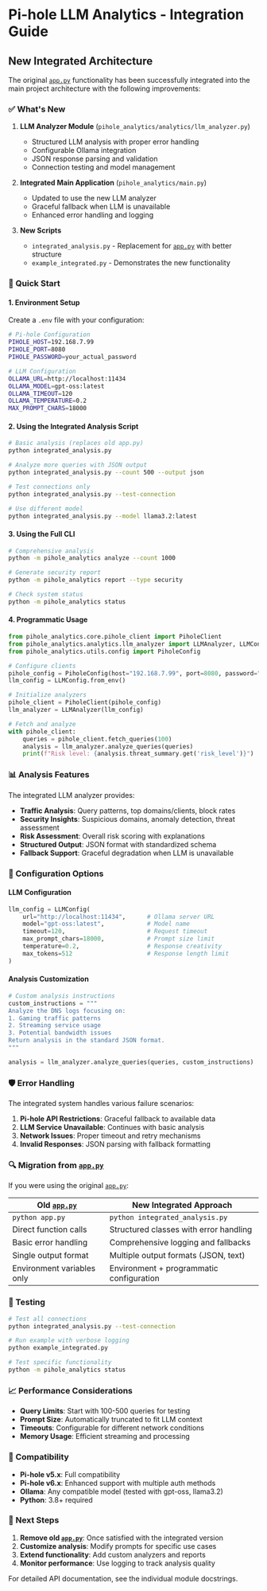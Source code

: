 # Pi-hole LLM Analytics - Integration Guide

## New Integrated Architecture

The original [`app.py`](app.py ) functionality has been successfully integrated into the main project architecture with the following improvements:

### ✅ What's New

1. **LLM Analyzer Module** (`pihole_analytics/analytics/llm_analyzer.py`)
   - Structured LLM analysis with proper error handling
   - Configurable Ollama integration
   - JSON response parsing and validation
   - Connection testing and model management

2. **Integrated Main Application** (`pihole_analytics/main.py`)
   - Updated to use the new LLM analyzer
   - Graceful fallback when LLM is unavailable
   - Enhanced error handling and logging

3. **New Scripts**
   - `integrated_analysis.py` - Replacement for [`app.py`](app.py ) with better structure
   - `example_integrated.py` - Demonstrates the new functionality

### 🚀 Quick Start

#### 1. Environment Setup
Create a `.env` file with your configuration:
```bash
# Pi-hole Configuration
PIHOLE_HOST=192.168.7.99
PIHOLE_PORT=8080
PIHOLE_PASSWORD=your_actual_password

# LLM Configuration
OLLAMA_URL=http://localhost:11434
OLLAMA_MODEL=gpt-oss:latest
OLLAMA_TIMEOUT=120
OLLAMA_TEMPERATURE=0.2
MAX_PROMPT_CHARS=18000
```

#### 2. Using the Integrated Analysis Script
```bash
# Basic analysis (replaces old app.py)
python integrated_analysis.py

# Analyze more queries with JSON output
python integrated_analysis.py --count 500 --output json

# Test connections only
python integrated_analysis.py --test-connection

# Use different model
python integrated_analysis.py --model llama3.2:latest
```

#### 3. Using the Full CLI
```bash
# Comprehensive analysis
python -m pihole_analytics analyze --count 1000

# Generate security report
python -m pihole_analytics report --type security

# Check system status
python -m pihole_analytics status
```

#### 4. Programmatic Usage
```python
from pihole_analytics.core.pihole_client import PiholeClient
from pihole_analytics.analytics.llm_analyzer import LLMAnalyzer, LLMConfig
from pihole_analytics.utils.config import PiholeConfig

# Configure clients
pihole_config = PiholeConfig(host="192.168.7.99", port=8080, password="your_password")
llm_config = LLMConfig.from_env()

# Initialize analyzers
pihole_client = PiholeClient(pihole_config)
llm_analyzer = LLMAnalyzer(llm_config)

# Fetch and analyze
with pihole_client:
    queries = pihole_client.fetch_queries(100)
    analysis = llm_analyzer.analyze_queries(queries)
    print(f"Risk level: {analysis.threat_summary.get('risk_level')}")
```

### 📊 Analysis Features

The integrated LLM analyzer provides:

- **Traffic Analysis**: Query patterns, top domains/clients, block rates
- **Security Insights**: Suspicious domains, anomaly detection, threat assessment
- **Risk Assessment**: Overall risk scoring with explanations
- **Structured Output**: JSON format with standardized schema
- **Fallback Support**: Graceful degradation when LLM is unavailable

### 🔧 Configuration Options

#### LLM Configuration
```python
llm_config = LLMConfig(
    url="http://localhost:11434",      # Ollama server URL
    model="gpt-oss:latest",            # Model name
    timeout=120,                       # Request timeout
    max_prompt_chars=18000,            # Prompt size limit
    temperature=0.2,                   # Response creativity
    max_tokens=512                     # Response length limit
)
```

#### Analysis Customization
```python
# Custom analysis instructions
custom_instructions = """
Analyze the DNS logs focusing on:
1. Gaming traffic patterns
2. Streaming service usage
3. Potential bandwidth issues
Return analysis in the standard JSON format.
"""

analysis = llm_analyzer.analyze_queries(queries, custom_instructions)
```

### 🛡️ Error Handling

The integrated system handles various failure scenarios:

1. **Pi-hole API Restrictions**: Graceful fallback to available data
2. **LLM Service Unavailable**: Continues with basic analysis
3. **Network Issues**: Proper timeout and retry mechanisms
4. **Invalid Responses**: JSON parsing with fallback formatting

### 🔍 Migration from [`app.py`](app.py )

If you were using the original [`app.py`](app.py ):

| Old [`app.py`](app.py ) | New Integrated Approach |
|---------|-------------------------|
| `python app.py` | `python integrated_analysis.py` |
| Direct function calls | Structured classes with error handling |
| Basic error handling | Comprehensive logging and fallbacks |
| Single output format | Multiple output formats (JSON, text) |
| Environment variables only | Environment + programmatic configuration |

### 🧪 Testing

```bash
# Test all connections
python integrated_analysis.py --test-connection

# Run example with verbose logging
python example_integrated.py

# Test specific functionality
python -m pihole_analytics status
```

### 📈 Performance Considerations

- **Query Limits**: Start with 100-500 queries for testing
- **Prompt Size**: Automatically truncated to fit LLM context
- **Timeouts**: Configurable for different network conditions
- **Memory Usage**: Efficient streaming and processing

### 🤝 Compatibility

- **Pi-hole v5.x**: Full compatibility
- **Pi-hole v6.x**: Enhanced support with multiple auth methods
- **Ollama**: Any compatible model (tested with gpt-oss, llama3.2)
- **Python**: 3.8+ required

### 📝 Next Steps

1. **Remove old [`app.py`](app.py )**: Once satisfied with the integrated version
2. **Customize analysis**: Modify prompts for specific use cases
3. **Extend functionality**: Add custom analyzers and reports
4. **Monitor performance**: Use logging to track analysis quality

For detailed API documentation, see the individual module docstrings.
